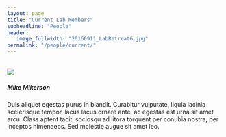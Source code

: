 ```yaml
---
layout: page
title: "Current Lab Members"
subheadline: "People"
header:
   image_fullwidth: "20160911_LabRetreat6.jpg"
permalink: "/people/current/"
---
```



<!doctype html>
<html class="no-js" lang="en">
<head>
<meta charset="utf-8" />
<meta name="viewport" content="width=device-width, initial-scale=1.0" />
<title>Foundation | Welcome</title>
<link rel="stylesheet" href="https://cdnjs.cloudflare.com/ajax/libs/foundation/6.4.3/css/foundation.min.css">
<link rel="stylesheet" href="https://cdnjs.cloudflare.com/ajax/libs/motion-ui/1.2.3/motion-ui.min.css">
<link rel="stylesheet" href="https://cdnjs.cloudflare.com/ajax/libs/foundation/6.4.3/css/foundation-prototype.min.css">
<link href='https://cdnjs.cloudflare.com/ajax/libs/foundicons/3.0.0/foundation-icons.css' rel='stylesheet' type='text/css'>

</head>
<body>



<script>
      (function(i,s,o,g,r,a,m){i['GoogleAnalyticsObject']=r;i[r]=i[r]||function(){
      (i[r].q=i[r].q||[]).push(arguments)},i[r].l=1*new Date();a=s.createElement(o),
      m=s.getElementsByTagName(o)[0];a.async=1;a.src=g;m.parentNode.insertBefore(a,m)
      })(window,document,'script','https://www.google-analytics.com/analytics.js','ga');

      ga('create', 'UA-2195009-2', 'auto');
      ga('send', 'pageview');

      ga('create', 'UA-2195009-27', 'auto', {name: "foundation"});
      ga('foundation.send', 'pageview');

    </script>
<div class="off-canvas position-left reveal-for-large" id="my-info" data-off-canvas>
<div class="grid-y grid-padding-x" style="height: 100%;">
<br>
<div class="cell shrink">
<img class="thumbnail" src="https://placehold.it/550x350">
</div>
<div class="cell auto">
<h5>Mike Mikerson</h5>
<p>Duis aliquet egestas purus in blandit. Curabitur vulputate, ligula lacinia scelerisque tempor, lacus lacus ornare ante, ac egestas est urna sit amet arcu. Class aptent taciti sociosqu ad litora torquent per conubia nostra, per inceptos himenaeos. Sed molestie augue sit amet leo.</p>
</div>
</div>
</div>
<div class="off-canvas-content" data-off-canvas-content>
<div class="title-bar hide-for-large">
<div class="title-bar-left">
<button class="menu-icon" type="button" data-toggle="my-info"></button>
<span class="title-bar-title">Mike Mikerson</span>
</div>
</div>
<div class="callout primary">
<article class="grid-container">
<div class="">
<h1>Hello! This is the portfolio of a very witty person.</h1>
<p class="lead">Lorem ipsum dolor sit amet, consectetur adipiscing elit. Vivamus luctus urna sed urna ultricies ac tempor dui sagittis. In condimentum facilisis porta. Sed nec diam eu diam mattis viverra. Nulla fringilla.</p>
</div>
</article>
</div>
<article class="grid-container">
<div class="grid-x grid-margin-x small-up-2 medium-up-3 large-up-4">
<div class="cell">
<img class="thumbnail" src="https://placehold.it/550x550">
<h5>My Site</h5>
</div>
<div class="cell">
<img class="thumbnail" src="https://placehold.it/550x550">
<h5>My Site</h5>
</div>
<div class="cell">
<img class="thumbnail" src="https://placehold.it/550x550">
<h5>My Site</h5>
</div>
<div class="cell">
<img class="thumbnail" src="https://placehold.it/550x550">
<h5>My Site</h5>
</div>
<div class="cell">
<img class="thumbnail" src="https://placehold.it/550x550">
<h5>My Site</h5>
</div>
<div class="cell">
<img class="thumbnail" src="https://placehold.it/550x550">
<h5>My Site</h5>
</div>
<div class="cell">
<img class="thumbnail" src="https://placehold.it/550x550">
<h5>My Site</h5>
</div>
<div class="cell">
<img class="thumbnail" src="https://placehold.it/550x550">
<h5>My Site</h5>
</div>
<div class="cell">
<img class="thumbnail" src="https://placehold.it/550x550">
<h5>My Site</h5>
</div>
<div class="cell">
<img class="thumbnail" src="https://placehold.it/550x550">
<h5>My Site</h5>
</div>
<div class="cell">
<img class="thumbnail" src="https://placehold.it/550x550">
<h5>My Site</h5>
</div>
<div class="cell">
<img class="thumbnail" src="https://placehold.it/550x550">
<h5>My Site</h5>
</div>
</div>
<hr>
<div class="grid-x grid-margin-x">
<div class="medium-6 cell">
<h3>Contact Me</h3>
<p>Vivamus hendrerit arcu sed erat molestie vehicula. Sed auctor neque eu tellus rhoncus ut eleifend nibh porttitor. Ut in nulla enim. Phasellus molestie magna non est bibendum non venenatis nisl tempor. Suspendisse dictum feugiat nisl ut dapibus. Mauris iaculis porttitor.</p>
<ul class="menu">
<li><a href="#">Dribbble</a></li>
<li><a href="#">Facebook</a></li>
<li><a href="#">Yo</a></li>
</ul>
</div>
<div class="medium-6 cell">
<label>Name
<input type="text" placeholder="Name">
</label>
<label>Email
<input type="text" placeholder="Email">
</label>
<label>
Message
<textarea placeholder="holla at a designer"></textarea>
</label>
<input type="submit" class="button expanded" value="Submit">
</div>
</div>
</article>
</div>
<script src="https://code.jquery.com/jquery-2.1.4.min.js"></script>
<script src="https://cdnjs.cloudflare.com/ajax/libs/foundation/6.4.3/js/foundation.min.js"></script>
<script src="https://cdnjs.cloudflare.com/ajax/libs/motion-ui/1.2.3/motion-ui.min.js"></script>
<script>
      $(document).foundation();
    </script>
</body>
</html>
